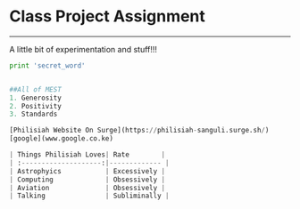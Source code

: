 # Class Project Assignment
---------------------------

A little bit of experimentation and  stuff!!!

```python
print 'secret_word'


##All of MEST 
1. Generosity
2. Positivity
3. Standards

[Philisiah Website On Surge](https://philisiah-sanguli.surge.sh/)
[google](www.google.co.ke)

| Things Philisiah Loves| Rate        |
| :--------------------:|------------- |
| Astrophyics           | Excessively |
| Computing             | Obsessively |
| Aviation              | Obsessively |
| Talking               | Subliminally |

